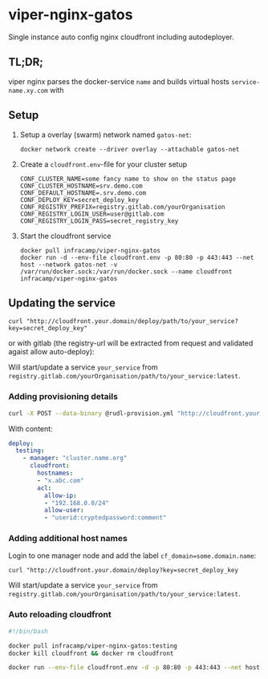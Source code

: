# viper-nginx-gatos

Single instance auto config nginx cloudfront including autodeployer.

## TL;DR;

viper nginx parses the docker-service `name` and builds virtual hosts `service-name.xy.com` with  

## Setup

1) Setup a overlay (swarm) network named `gatos-net`:
    ```
    docker network create --driver overlay --attachable gatos-net
    ```
    
2) Create a `cloudfront.env`-file for your cluster setup
    ```
    CONF_CLUSTER_NAME=some fancy name to show on the status page
    CONF_CLUSTER_HOSTNAME=srv.demo.com
    CONF_DEFAULT_HOSTNAME=.srv.demo.com
    CONF_DEPLOY_KEY=secret_deploy_key
    CONF_REGISTRY_PREFIX=registry.gitlab.com/yourOrganisation
    CONF_REGISTRY_LOGIN_USER=user@gitlab.com
    CONF_REGISTRY_LOGIN_PASS=secret_registry_key
    ```
3) Start the cloudfront service
    ```
    docker pull infracamp/viper-nginx-gatos
    docker run -d --env-file cloudfront.env -p 80:80 -p 443:443 --net host --network gatos-net -v /var/run/docker.sock:/var/run/docker.sock --name cloudfront infracamp/viper-nginx-gatos
    ```

## Updating the service

```
curl "http://cloudfront.your.domain/deploy/path/to/your_service?key=secret_deploy_key"
```

or with gitlab (the registry-url will be extracted from request and validated agaist allow auto-deploy):

Will start/update a service `your_service` from `registry.gitlab.com/yourOrganisation/path/to/your_service:latest`.

### Adding provisioning details

```bash
curl -X POST --data-binary @rudl-provision.yml "http://cloudfront.your.domain/deploy/path/to/your_service?key=secret_deploy_key"
```

With content:

```yaml
deploy:
  testing:
    - manager: "cluster.name.org"
      cloudfront:
        hostnames:
        - "x.abc.com"
        acl:
          allow-ip:
          - "192.168.0.0/24"
          allow-user:
          - "userid:cryptedpassword:comment"
```



### Adding additional host names

Login to one manager node and add the label `cf_domain=some.domain.name`:

```
curl "http://cloudfront.your.domain/deploy?key=secret_deploy_key
```

Will start/update a service `your_service` from `registry.gitlab.com/yourOrganisation/path/to/your_service:latest`.


### Auto reloading cloudfront

```bash
#!/bin/bash

docker pull infracamp/viper-nginx-gatos:testing
docker kill cloudfront && docker rm cloudfront

docker run --env-file cloudfront.env -d -p 80:80 -p 443:443 --net host --network gatos-net -v /var/run/docker.sock:/var/run/docker.sock -d --name cloudfront infracamp/viper-nginx-gatos:testing

```


